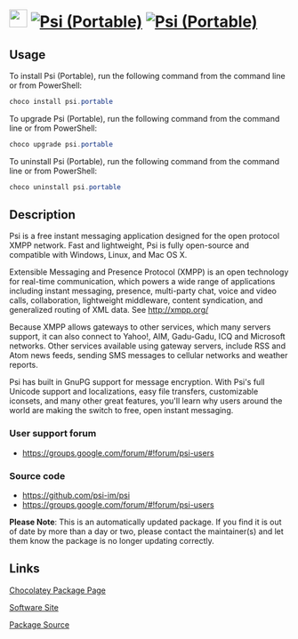 ﻿# <img src="https://cdn.jsdelivr.net/gh/mkevenaar/chocolatey-packages@d8c446cc443361885a3ac97f172d559c02e5a713/icons/psi.png" width="32" height="32"/> [![Psi (Portable)](https://img.shields.io/chocolatey/v/psi.portable.svg?label=Psi+(Portable))](https://community.chocolatey.org/packages/psi.portable) [![Psi (Portable)](https://img.shields.io/chocolatey/dt/psi.portable.svg)](https://community.chocolatey.org/packages/psi.portable)

## Usage

To install Psi (Portable), run the following command from the command line or from PowerShell:

```powershell
choco install psi.portable
```

To upgrade Psi (Portable), run the following command from the command line or from PowerShell:

```powershell
choco upgrade psi.portable
```

To uninstall Psi (Portable), run the following command from the command line or from PowerShell:

```powershell
choco uninstall psi.portable
```

## Description

Psi is a free instant messaging application designed for the open protocol XMPP network. Fast and lightweight, Psi is fully open-source and compatible with Windows, Linux, and Mac OS X.

Extensible Messaging and Presence Protocol (XMPP) is an open technology for real-time communication, which powers a wide range of applications including instant messaging, presence, multi-party chat, voice and video calls, collaboration, lightweight middleware, content syndication, and generalized routing of XML data.  See http://xmpp.org/

Because XMPP allows gateways to other services, which many servers support, it can also connect to Yahoo!, AIM, Gadu-Gadu, ICQ and Microsoft networks. Other services available using gateway servers, include RSS and Atom news feeds, sending SMS messages to cellular networks and weather reports.

Psi has built in GnuPG support for message encryption.  With Psi's full Unicode support and localizations, easy file transfers, customizable iconsets, and many other great features, you'll learn why users around the world are making the switch to free, open instant messaging.

### User support forum

* https://groups.google.com/forum/#!forum/psi-users

### Source code

* https://github.com/psi-im/psi
* https://groups.google.com/forum/#!forum/psi-users

**Please Note**: This is an automatically updated package. If you find it is
out of date by more than a day or two, please contact the maintainer(s) and
let them know the package is no longer updating correctly.


## Links

[Chocolatey Package Page](https://community.chocolatey.org/packages/psi.portable)

[Software Site](http://psi-im.org/)

[Package Source](https://github.com/mkevenaar/chocolatey-packages/tree/master/automatic/psi.portable)

